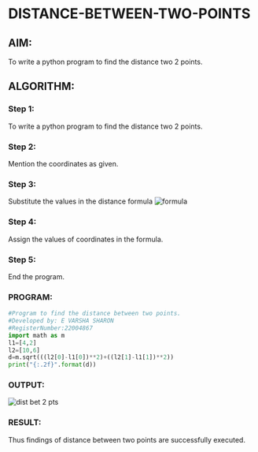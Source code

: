 # DISTANCE-BETWEEN-TWO-POINTS

## AIM:
To write a python program to find the distance two 2 points.
## ALGORITHM:
### Step 1: 
To write a python program to find the distance two 2 points.
### Step 2: 
Mention the coordinates as given.
### Step 3: 
Substitute the values in the distance formula  ![formula](/formula.JPG)
### Step 4: 
Assign the values of coordinates in the formula.
### Step 5: 
End the program.
### PROGRAM:
```python 
#Program to find the distance between two points.
#Developed by: E VARSHA SHARON
#RegisterNumber:22004867
import math as m
l1=[4,2]
l2=[10,6]
d=m.sqrt(((l2[0]-l1[0])**2)+((l2[1]-l1[1])**2))
print("{:.2f}".format(d))
```

  


### OUTPUT:
![dist bet 2 pts](https://user-images.githubusercontent.com/98278161/210366164-a2c845eb-6c0a-4d3f-869a-83452b502731.png)


### RESULT:
Thus findings of distance between two points are successfully executed.
